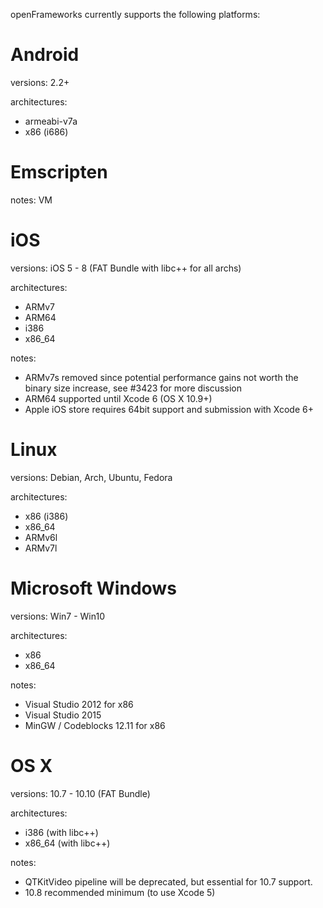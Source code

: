openFrameworks currently supports the following platforms:

# Android #

versions: 2.2+

architectures:
  * armeabi-v7a
  * x86 (i686)


# Emscripten #

notes: VM


# iOS #

versions: iOS 5 - 8 (FAT Bundle with libc++ for all archs)

architectures:
  * ARMv7
  * ARM64
  * i386
  * x86_64

notes:
  * ARMv7s removed since potential performance gains not worth the binary size increase, see #3423 for more discussion
  * ARM64 supported until Xcode 6 (OS X 10.9+)
  * Apple iOS store requires 64bit support and submission with Xcode 6+


# Linux #

versions: Debian, Arch, Ubuntu, Fedora

architectures:
  * x86 (i386)
  * x86_64
  * ARMv6l
  * ARMv7l
	
# Microsoft Windows #

versions: Win7 - Win10

architectures:
  * x86
  * x86_64

notes:
  * Visual Studio 2012 for x86
  * Visual Studio 2015
  * MinGW / Codeblocks 12.11 for x86


# OS X #

versions: 10.7 - 10.10 (FAT Bundle)

architectures:
  * i386 (with libc++)
  * x86_64 (with libc++)

notes:
  * QTKitVideo pipeline will be deprecated, but essential for 10.7 support.
  * 10.8 recommended minimum (to use Xcode 5)
